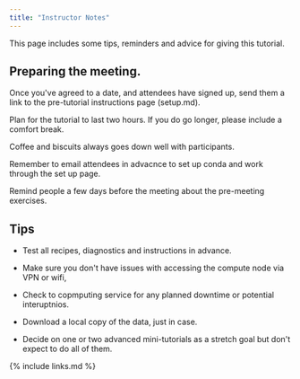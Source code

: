 ```yaml
---
title: "Instructor Notes"
---
```


This page includes some tips, reminders and advice for giving this tutorial.

## Preparing the meeting.

Once you've agreed to a date, and attendees have signed up, send them a link to 
the pre-tutorial instructions page (setup.md).

Plan for the tutorial to last two hours. If you do go longer, please include a comfort break.

Coffee and biscuits always goes down well with participants.

Remember to email attendees in advacnce to set up conda and work through the set up page.

Remind people a few days before the meeting about the pre-meeting exercises.


## Tips

- Test all recipes, diagnostics and instructions in advance.

- Make sure you don't have issues with accessing the compute node via VPN or wifi,

- Check to copmputing service for any planned downtime or potential interuptnios.

- Download a local copy of the data, just in case.

- Decide on one or two advanced mini-tutorials as a stretch goal but don't expect to do all of them.

{% include links.md %}
